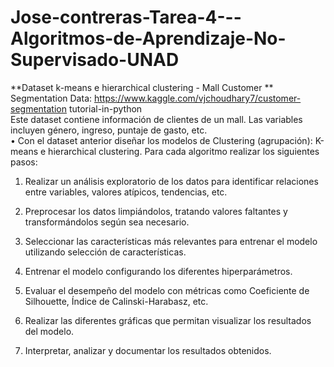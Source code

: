 # Jose-contreras-Tarea-4---Algoritmos-de-Aprendizaje-No-Supervisado-UNAD

**Dataset k-means e hierarchical clustering - Mall Customer **
Segmentation Data: 
https://www.kaggle.com/vjchoudhary7/customer-segmentation
tutorial-in-python  
Este dataset contiene información de clientes de un mall. Las variables 
incluyen género, ingreso, puntaje de gasto, etc.  
• Con el dataset anterior diseñar los modelos de Clustering 
(agrupación): K-means e hierarchical clustering. Para cada 
algoritmo realizar los siguientes pasos: 
1. Realizar un análisis exploratorio de los datos para identificar 
relaciones entre variables, valores atípicos, tendencias, etc.  

2. Preprocesar los datos limpiándolos, tratando valores faltantes y 
transformándolos según sea necesario. 
 
3. Seleccionar las características más relevantes para entrenar el 
modelo utilizando selección de características. 

4. Entrenar el modelo configurando los diferentes hiperparámetros. 

5. Evaluar el desempeño del modelo con métricas como Coeficiente 
de Silhouette, Índice de Calinski-Harabasz, etc.
 
6. Realizar las diferentes gráficas que permitan visualizar los 
resultados del modelo.
 
7. Interpretar, analizar y documentar los resultados obtenidos.  
